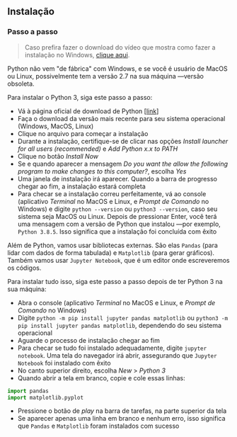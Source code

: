 ## Instalação

### Passo a passo

> Caso prefira fazer o download do vídeo que mostra como fazer a instalação no Windows, [clique aqui](https://github.com/rodolfo-viana/eventos/blob/main/20200913_abraji_analisededadoscompython/config/como_instalar.mp4).

Python não vem "de fábrica" com Windows, e se você é usuário de MacOS ou Linux, possivelmente tem a versão 2.7 na sua máquina —versão obsoleta.

Para instalar o Python 3, siga este passo a passo:

- Vá à página oficial de download de Python [[link](https://www.python.org/downloads/)]
- Faça o download da versão mais recente para seu sistema operacional (Windows, MacOS, Linux)
- Clique no arquivo para começar a instalação
- Durante a instalação, certifique-se de clicar nas opções _Install launcher for all users (recommended)_ e _Add Python x.x to PATH_
- Clique no botão _Install Now_
- Se e quando aparecer a mensagem _Do you want the allow the following program to make changes to this computer?_, escolha _Yes_
- Uma janela de instalação irá aparecer. Quando a barra de progresso chegar ao fim, a instalação estará completa
- Para checar se a instalação correu perfeitamente, vá ao console (aplicativo _Terminal_ no MacOS e Linux, e _Prompt de Comando_ no Windows) e digite `python --version` ou `python3 --version`, caso seu sistema seja MacOS ou Linux. Depois de pressionar Enter, você terá uma mensagem com a versão de Python que instalou —por exemplo, `Python 3.8.5`. Isso significa que a instalação foi concluída com êxito

Além de Python, vamos usar bibliotecas externas. São elas `Pandas` (para lidar com dados de forma tabulada) e `Matplotlib` (para gerar gráficos). Também vamos usar `Jupyter Notebook`, que é um editor onde escreveremos os códigos.

Para instalar tudo isso, siga este passo a passo depois de ter Python 3 na sua máquina:

- Abra o console (aplicativo _Terminal_ no MacOS e Linux, e _Prompt de Comando_ no Windows)
- Digite `python -m pip install jupyter pandas matplotlib` ou `python3 -m pip install jupyter pandas matplotlib`, dependendo do seu sistema operacional
- Aguarde o processo de instalação chegar ao fim
- Para checar se tudo foi instalado adequadamente, digite `jupyter notebook`. Uma tela do navegador irá abrir, assegurando que `Jupyter Notebook` foi instalado com êxito
- No canto superior direito, escolha _New_ > _Python 3_
- Quando abrir a tela em branco, copie e cole essas linhas:

```py
import pandas
import matplotlib.pyplot
```

- Pressione o botão de _play_ na barra de tarefas, na parte superior da tela
- Se aparecer apenas uma linha em branco e nenhum erro, isso significa que `Pandas` e `Matplotlib` foram instalados com sucesso
